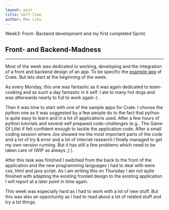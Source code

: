 ```yaml
---
layout: post
title: Half-Time
author: Max Liko
---
```


Week3: Front- Backend development and my first completed Sprint. 

## Front- and Backend-Madness
-----

Most of the week was dedicated to working, developing and the integration of a front and backend design of an app. 
To be specific the [example app](https://github.com/crate/crate-sample-apps) of Crate.
But lets start at the beginning of the week.

As every Monday, this one was fantastic as it was again dedicated to team-cooking and as such a day fantastic in it self. 
I ate to many hot dogs and was afterwards nearly to full to work again :) .

Than it was time to start with one of the sample apps for Crate. 
I choose the python one as it was suggested by a few people do to the fact that python is quite easy to learn and in a lot of applications used. 
After a few hours of python tutorials and several self prepared code-challenges (e.g.. The Game Of Life) if felt confident enough to tackle the application code. 
After a small coding session where Joe showed me the most important parts of the code and a lot of try & error and a lot of internet research I finally managed to get my own version running. 
But it has still a few problems which need to be taken care of (WIP as always ;) ). 

After this task was finished I switched from the back to the front of the application and the new programming languages I had to deal with were css, html and java script. 
As I am writing this on Thursday I am not quite finished with adapting the existing fronted design to the existing application I will report at a later point in time again.

This week was especially hard as i had to work with a lot of new stuff. 
But this was also an opportunity as I had to read about a lot of related stuff and try a lot things.

